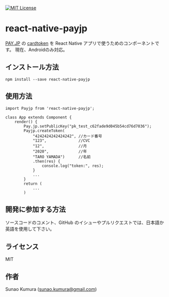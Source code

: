 [![MIT License](http://img.shields.io/badge/license-MIT-blue.svg?style=flat)](LICENSE)

# react-native-payjp

[PAY.JP](https://pay.jp/) の [cardtoken](https://pay.jp/docs/cardtoken) を React Native アプリで使うためのコンポーネントです。
現在、Androidのみ対応。

## インストール方法

```
npm install --save react-native-payjp
```

## 使用方法

```
import Payjp from 'react-native-payjp';

class App extends Component {
    render() {
        Pay.jp.setPublicKey("pk_test_c62fade9d045b54cd76d7036");
        Payjp.createToken(
            "4242424242424242", //カード番号
            "123",              //CVC
            "12",               //月
            "2020",             //年
            "TARO YAMADA")      //名前
            .then(res) {
                console.log("token:", res);
            }
            ...
        }
        return (
            ...
        )
```

## 開発に参加する方法

ソースコードのコメント、GitHub のイシューやプルリクエストでは、日本語か英語を使用して下さい。

## ライセンス

MIT

## 作者

Sunao Kumura (sunao.kumura@gmail.com)